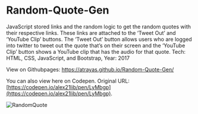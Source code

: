 # Random-Quote-Gen

JavaScript stored links and the random logic to get the random quotes with their respective links. These links are attached to the ‘Tweet Out’ and ‘YouTube Clip’ buttons. The ‘Tweet Out’ button allows users who are logged into twitter to tweet out the quote that’s on their screen and the ‘YouTube Clip’ button shows a YouTube clip that has the audio for that quote. Tech: HTML, CSS, JavaScript, and Bootstrap, Year: 2017

View on Githubpages: https://atrayas.github.io/Random-Quote-Gen/

You can also view here on Codepen. Original URL: [https://codepen.io/alex21lib/pen/LyMbgp](https://codepen.io/alex21lib/pen/LyMbgp).

![RandomQuote](https://user-images.githubusercontent.com/15331986/66732478-f2172000-ee10-11e9-9d5c-44e1cfc30e41.png)



